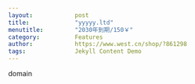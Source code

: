 ```yaml
---
layout:            post
title:             "yyyyy.ltd"
menutitle:         "2030年到期/150￥"
category:          Features
author:            https://www.west.cn/shop/?861298
tags:              Jekyll Content Demo
---
```


domain
